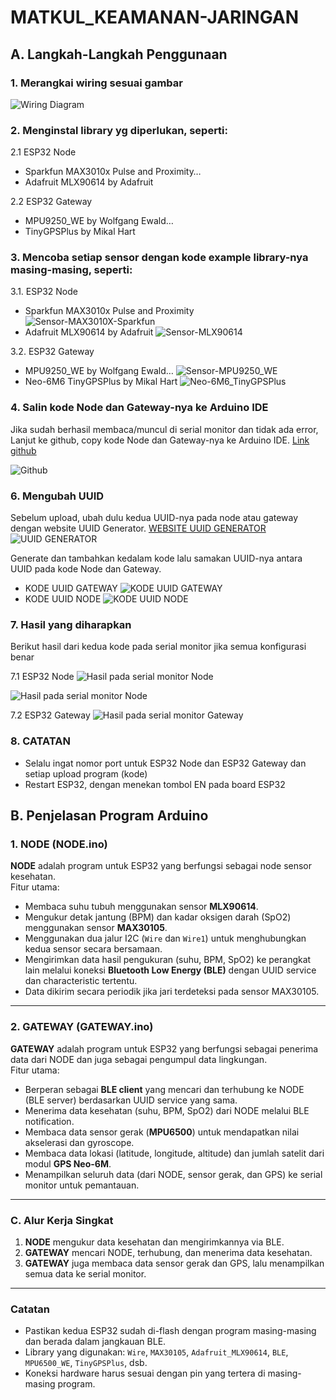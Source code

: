 # MATKUL_KEAMANAN-JARINGAN

## A. Langkah-Langkah Penggunaan
### 1. Merangkai wiring sesuai gambar
![Wiring Diagram](0.Wiring-Diagram.png)

### 2. Menginstal library yg diperlukan, seperti:
2.1 ESP32 Node
- Sparkfun MAX3010x Pulse and Proximity…
- Adafruit MLX90614 by Adafruit

2.2 ESP32 Gateway
- MPU9250_WE by Wolfgang Ewald…
- TinyGPSPlus by Mikal Hart

### 3. Mencoba setiap sensor dengan kode example library-nya masing-masing, seperti:
3.1. ESP32 Node
- Sparkfun MAX3010x Pulse and Proximity
![Sensor-MAX3010X-Sparkfun](1.Sensor-MAX3010X-Sparkfun.png)
- Adafruit MLX90614 by Adafruit
![Sensor-MLX90614](2.Sensor-MLX90614.png)

3.2. ESP32 Gateway
- MPU9250_WE by Wolfgang Ewald…
![Sensor-MPU9250_WE](3.Sensor-MPU9250.png)
- Neo-6M6 TinyGPSPlus by Mikal Hart
![Neo-6M6_TinyGPSPlus](4.Neo-6M_TinyGPSPlus.png)

### 4. Salin kode Node dan Gateway-nya ke Arduino IDE
Jika sudah berhasil membaca/muncul di serial monitor dan tidak ada error, Lanjut ke github, copy kode Node dan Gateway-nya ke Arduino IDE. [Link github](https://github.com/mhmdnvn18/MATKUL_KEAMANAN-JARINGAN/tree/main/1.BASIC)

![Github](5.Github.png)

### 6. Mengubah UUID
Sebelum upload, ubah dulu kedua UUID-nya pada node atau gateway dengan website UUID Generator. [WEBSITE UUID GENERATOR](https://www.uuidgenerator.net/)
![UUID GENERATOR](8.UUID-Generator.png)

Generate dan tambahkan kedalam kode lalu samakan UUID-nya antara UUID pada kode Node dan Gateway.
- KODE UUID GATEWAY
![KODE UUID GATEWAY](6.UUID-Gateway.png)
- KODE UUID NODE
![KODE UUID NODE](7.UUID-Node.png)


### 7. Hasil yang diharapkan
Berikut hasil dari kedua kode pada serial monitor jika semua konfigurasi benar

7.1 ESP32 Node
![Hasil pada serial monitor Node](9.Hasil-Node-1.png)

![Hasil pada serial monitor Node](10.Hasil-Node-2.png)

7.2 ESP32 Gateway
![Hasil pada serial monitor Gateway](11.Hasil-Gateway.png)

### 8. CATATAN
- Selalu ingat nomor port untuk ESP32 Node dan ESP32 Gateway dan setiap upload program (kode)
- Restart ESP32, dengan menekan tombol EN pada board ESP32


## B. Penjelasan Program Arduino

### 1. NODE (NODE.ino)
**NODE** adalah program untuk ESP32 yang berfungsi sebagai node sensor kesehatan.  
Fitur utama:
- Membaca suhu tubuh menggunakan sensor **MLX90614**.
- Mengukur detak jantung (BPM) dan kadar oksigen darah (SpO2) menggunakan sensor **MAX30105**.
- Menggunakan dua jalur I2C (`Wire` dan `Wire1`) untuk menghubungkan kedua sensor secara bersamaan.
- Mengirimkan data hasil pengukuran (suhu, BPM, SpO2) ke perangkat lain melalui koneksi **Bluetooth Low Energy (BLE)** dengan UUID service dan characteristic tertentu.
- Data dikirim secara periodik jika jari terdeteksi pada sensor MAX30105.

---

### 2. GATEWAY (GATEWAY.ino)
**GATEWAY** adalah program untuk ESP32 yang berfungsi sebagai penerima data dari NODE dan juga sebagai pengumpul data lingkungan.  
Fitur utama:
- Berperan sebagai **BLE client** yang mencari dan terhubung ke NODE (BLE server) berdasarkan UUID service yang sama.
- Menerima data kesehatan (suhu, BPM, SpO2) dari NODE melalui BLE notification.
- Membaca data sensor gerak (**MPU6500**) untuk mendapatkan nilai akselerasi dan gyroscope.
- Membaca data lokasi (latitude, longitude, altitude) dan jumlah satelit dari modul **GPS Neo-6M**.
- Menampilkan seluruh data (dari NODE, sensor gerak, dan GPS) ke serial monitor untuk pemantauan.

---

### C. Alur Kerja Singkat
1. **NODE** mengukur data kesehatan dan mengirimkannya via BLE.
2. **GATEWAY** mencari NODE, terhubung, dan menerima data kesehatan.
3. **GATEWAY** juga membaca data sensor gerak dan GPS, lalu menampilkan semua data ke serial monitor.

---

### Catatan
- Pastikan kedua ESP32 sudah di-flash dengan program masing-masing dan berada dalam jangkauan BLE.
- Library yang digunakan: `Wire`, `MAX30105`, `Adafruit_MLX90614`, `BLE`, `MPU6500_WE`, `TinyGPSPlus`, dsb.
- Koneksi hardware harus sesuai dengan pin yang tertera di masing-masing program.

